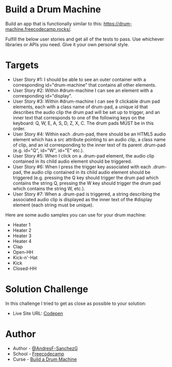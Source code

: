 # Build a Drum Machine

Build an app that is functionally similar to this: https://drum-machine.freecodecamp.rocks/.

Fulfill the below user stories and get all of the tests to pass. Use whichever libraries or APIs you need. Give it your own personal style.

# Targets

- User Story #1: I should be able to see an outer container with a corresponding id="drum-machine" that contains all other elements.
- User Story #2: Within #drum-machine I can see an element with a corresponding id="display".
- User Story #3: Within #drum-machine I can see 9 clickable drum pad elements, each with a class name of drum-pad, a unique id that describes the audio clip the drum pad will be set up to   trigger, and an inner text that corresponds to one of the following keys on the keyboard: Q, W, E, A, S, D, Z, X, C. The drum pads MUST be in this order.
- User Story #4: Within each .drum-pad, there should be an HTML5 audio element which has a src attribute pointing to an audio clip, a class name of clip, and an id corresponding to the      inner text of its parent .drum-pad (e.g. id="Q", id="W", id="E" etc.).
- User Story #5: When I click on a .drum-pad element, the audio clip contained in its child audio element should be triggered.
- User Story #6: When I press the trigger key associated with each .drum-pad, the audio clip contained in its child audio element should be triggered (e.g. pressing the Q key should         trigger the drum pad which contains the string Q, pressing the W key should trigger the drum pad which contains the string W, etc.).
- User Story #7: When a .drum-pad is triggered, a string describing the associated audio clip is displayed as the inner text of the #display element (each string must be unique).

Here are some audio samples you can use for your drum machine:

 - Heater 1
 - Heater 2
 - Heater 3
 - Heater 4
 - Clap
 - Open-HH
 - Kick-n'-Hat
 - Kick
 - Closed-HH

# Solution Challenge
In this challenge I tried to get as close as possible to your solution:
- Live Site URL: [Codepen](https://codepen.io/Andr-s-Fernando-Sanchez-Galarza/pen/JjmqNZK)

# Author

- Author - [@AndresF-SanchezG](https://github.com/AndresF-SanchezG)
- School - [Freecodecamp](https://www.freecodecamp.org/)
- Curse - [ Build a Drum Machine](https://www.freecodecamp.org/learn/front-end-development-libraries/front-end-development-libraries-projects/build-a-drum-machine)





